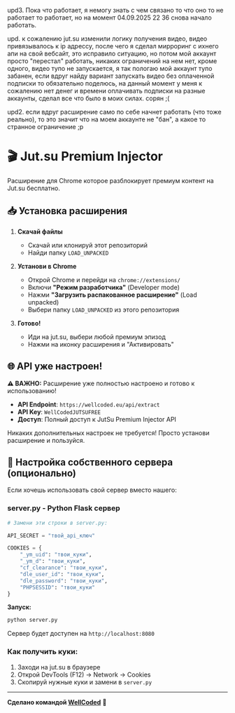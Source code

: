 upd3. Пока что работает, я немогу знать с чем связано то что оно то не работает то работает, но на момент 04.09.2025 22 36 снова начало работать.

upd. к сожалению jut.su изменили логику получения видео, видео привязывалось к ip адрессу, после чего я сделал мирроринг с ихнего апи на свой вебсайт, это исправило ситуацию, но потом мой аккаунт просто "перестал" работать, никаких ограничений на нем нет, кроме одного, видео тупо не запускается, я так пологаю мой аккаунт тупо забанен, если вдруг найду вариант запускать видео без оплаченной подписки то обязательно поделюсь, на данный момент у меня к сожалению нет денег и времени оплачивать подписки на разные аккаунты, сделал все что было в моих силах. сорян ;(

upd2. если вдруг расширение само по себе начнет работать (что тоже реально), то это значит что на моем аккаунте не "бан", а какое то странное ограничение ;p
# 🎬 Jut.su Premium Injector

Расширение для Chrome которое разблокирует премиум контент на Jut.su бесплатно.

## 📥 Установка расширения

1. **Скачай файлы**
   - Скачай или клонируй этот репозиторий
   - Найди папку `LOAD_UNPACKED`

2. **Установи в Chrome**
   - Открой Chrome и перейди на `chrome://extensions/`
   - Включи **"Режим разработчика"** (Developer mode)
   - Нажми **"Загрузить распакованное расширение"** (Load unpacked)
   - Выбери папку `LOAD_UNPACKED` из этого репозитория

3. **Готово!**
   - Иди на jut.su, выбери любой премиум эпизод
   - Нажми на иконку расширения и "Активировать"

## 🌐 API уже настроен!

**⚠️ ВАЖНО:** Расширение уже полностью настроено и готово к использованию!

- **API Endpoint**: `https://wellcoded.eu/api/extract`
- **API Key**: `WellCodedJUTSUFREE`
- **Доступ**: Полный доступ к JutSu Premium Injector API

Никаких дополнительных настроек не требуется! Просто установи расширение и пользуйся.

## 🔧 Настройка собственного сервера (опционально)

Если хочешь использовать свой сервер вместо нашего:

### server.py - Python Flask сервер
```python
# Замени эти строки в server.py:

API_SECRET = "твой_api_ключ"

COOKIES = {
    "_ym_uid": "твои_куки",
    "_ym_d": "твои_куки", 
    "cf_clearance": "твои_куки",
    "dle_user_id": "твои_куки",
    "dle_password": "твои_куки",
    "PHPSESSID": "твои_куки"
}
```

**Запуск:**
```bash
python server.py
```
Сервер будет доступен на `http://localhost:8080`

### Как получить куки:
1. Заходи на jut.su в браузере
2. Открой DevTools (F12) → Network → Cookies
3. Скопируй нужные куки и замени в `server.py`

---

**Сделано командой [WellCoded](https://wellcoded.eu)** 🚀
